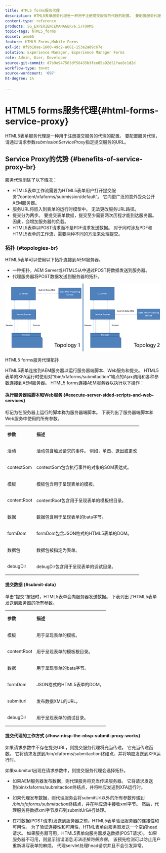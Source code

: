 ```yaml
---
title: HTML5 forms服务代理
description: HTML5表单服务代理是一种用于注册提交服务的代理的配置。 要配置服务代理，请通过请求参数submissionServiceProxy指定提交服务的URL。
content-type: reference
products: SG_EXPERIENCEMANAGER/6.5/FORMS
topic-tags: hTML5_forms
docset: aem65
feature: HTML5 Forms,Mobile Forms
exl-id: 8f9b10ae-1600-49c2-a061-153a2a89c67e
solution: Experience Manager, Experience Manager Forms
role: Admin, User, Developer
source-git-commit: d7b9e947503df58435b3fee85a92d51fae8c1d2d
workflow-type: tm+mt
source-wordcount: '697'
ht-degree: 1%

---
```


# HTML5 forms服务代理{#html-forms-service-proxy}

HTML5表单服务代理是一种用于注册提交服务的代理的配置。 要配置服务代理，请通过请求参数&#x200B;*submissionServiceProxy*&#x200B;指定提交服务的URL。

## Service Proxy的优势 {#benefits-of-service-proxy-br}

服务代理消除了以下情况：

* HTML5表单工作流需要为HTML5表单用户打开提交服务“/content/xfaforms/submission/default”。 它向更广泛的意外受众公开AEM服务器。
* 服务URL将嵌入到表单的运行时模型中。 无法更改服务URL路径。
* 提交分为两步。 要提交表单数据，提交至少需要两次历程才能到达服务器。 因此，会增加服务器的负载。
* HTML5表单以POST请求而不是PDF请求发送数据。 对于同时涉及PDF和HTML5表单的工作流，需要两种不同的方法来处理提交。

### 拓扑 {#topologies-br}

HTML5表单可以使用以下拓扑连接到AEM服务器。

* 一种拓扑，AEM Server或HTML5从中通过POST将数据发送到服务器。
* 代理服务器将POST数据发送到服务器的拓扑。

![HTML5表单服务代理拓扑](assets/topology.png)

HTML5 forms服务代理拓扑

HTML5表单连接到AEM服务器以运行服务器端脚本、Web服务和提交。 HTML5表单的XFA运行时使用对“/bin/xfaforms/submitaction”端点的Ajax调用和各种参数连接到AEM服务器。 HTML5 forms连接AEM服务器以执行以下操作：

#### 执行服务器端脚本和Web服务 {#execute-server-sided-scripts-and-web-services}

标记为在服务器上运行的脚本称为服务器端脚本。 下表列出了服务器端脚本和Web服务中使用的所有参数。

<table>
 <tbody>
  <tr>
   <td><p><strong>参数</strong></p> </td>
   <td><p><strong>描述</strong></p> </td>
  </tr>
  <tr>
   <td><p>活动</p> </td>
   <td><p>活动包含触发请求的事件。 例如，单击、退出或更改</p> </td>
  </tr>
  <tr>
   <td><p>contextSom</p> </td>
   <td><p>contextSom包含执行事件的对象的SOM表达式。</p> </td>
  </tr>
  <tr>
   <td><p>模板</p> </td>
   <td><p>模板包含用于呈现表单的模板。</p> </td>
  </tr>
  <tr>
   <td><p>contentRoot</p> </td>
   <td><p>contentRoot包含用于呈现表单的模板根目录。</p> </td>
  </tr>
  <tr>
   <td><p>数据</p> </td>
   <td><p>数据包含用于呈现表单的bata字节。</p> </td>
  </tr>
  <tr>
   <td><p>formDom</p> </td>
   <td><p>formDom包含JSON格式的HTML5表单的DOM。</p> </td>
  </tr>
  <tr>
   <td><p>数据包</p> </td>
   <td><p>数据包被指定为表单。</p> </td>
  </tr>
  <tr>
   <td><p>debugDir</p> </td>
   <td><p>debugDir包含用于呈现表单的调试目录。</p> </td>
  </tr>
 </tbody>
</table>

#### 提交数据 {#submit-data}

单击“提交”按钮时，HTML5表单会向服务器发送数据。 下表列出了HTML5表单发送到服务器的所有参数。

<table>
 <tbody>
  <tr>
   <td><p><strong>参数</strong></p> </td>
   <td><p><strong>描述</strong></p> </td>
  </tr>
  <tr>
   <td><p>模板</p> </td>
   <td><p>用于呈现表单的模板。</p> </td>
  </tr>
  <tr>
   <td><p>contentRoot</p> </td>
   <td><p>用于呈现表单的模板根目录。</p> </td>
  </tr>
  <tr>
   <td><p>数据</p> </td>
   <td><p>用于呈现表单的bata字节。</p> </td>
  </tr>
  <tr>
   <td><p>formDom</p> </td>
   <td><p>JSON格式的HTML5表单的DOM。</p> </td>
  </tr>
  <tr>
   <td><p>submiturl</p> </td>
   <td><p>发布数据XML的URL。</p> </td>
  </tr>
  <tr>
   <td><p>debugDir</p> </td>
   <td><p>用于呈现表单的调试目录。</p> </td>
  </tr>
 </tbody>
</table>

#### 提交代理的工作方式 {#how-nbsp-the-nbsp-submit-proxy-works}

如果请求参数中不存在提交URL，则提交服务代理将充当传递。 它充当传递函数。 它将请求发送到/bin/xfaforms/submitaction终结点，并将响应发送到XFA运行时。

如果submiturl出现在请求参数中，则提交服务代理会选择拓扑。

* 如果AEM服务器发布数据，则代理服务将充当传递服务器。 它将请求发送到/bin/xfaforms/submitaction终结点，并将响应发送到XFA运行时。
* 如果代理发布数据，则代理服务会将submitUrl以外的所有参数传递到&#x200B;*/bin/xfaforms/submitaction*&#x200B;终结点，并在响应流中接收xml字节。 然后，代理服务将数据xml字节发布到submitUrl进行处理。

* 在将数据(POST请求)发送到服务器之前，HTML5表单验证服务器的连接性和可用性。 为了验证连接性和可用性，HTML表单向服务器发送一个空的head请求。 如果服务器可用，HTML5表单向服务器发送数据(POST请求)。 如果服务器不可用，则显示错误消息&#x200B;*无法连接到服务器*。 该预先检测可以防止用户重新填写表单的麻烦。 代理servlet处理head请求并且不会引发异常。
